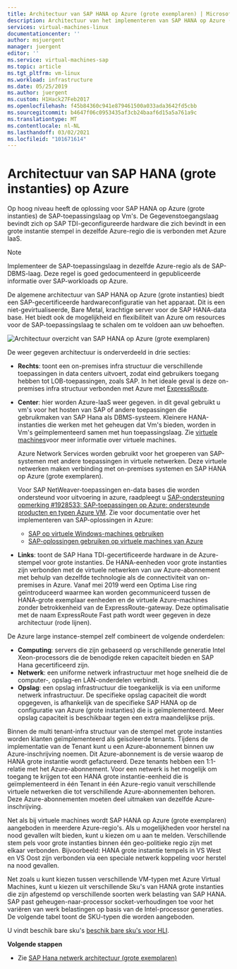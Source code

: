 ```yaml
---
title: Architectuur van SAP HANA op Azure (grote exemplaren) | Microsoft Docs
description: Architectuur van het implementeren van SAP HANA op Azure (grote exemplaren).
services: virtual-machines-linux
documentationcenter: ''
author: msjuergent
manager: juergent
editor: ''
ms.service: virtual-machines-sap
ms.topic: article
ms.tgt_pltfrm: vm-linux
ms.workload: infrastructure
ms.date: 05/25/2019
ms.author: juergent
ms.custom: H1Hack27Feb2017
ms.openlocfilehash: f45b84360c941e879461500a033ada3642fd5cbb
ms.sourcegitcommit: b4647f06c0953435af3cb24baaf6d15a5a761a9c
ms.translationtype: MT
ms.contentlocale: nl-NL
ms.lasthandoff: 03/02/2021
ms.locfileid: "101671614"
---
```

# <a name="sap-hana-large-instances-architecture-on-azure"></a>Architectuur van SAP HANA (grote instanties) op Azure

Op hoog niveau heeft de oplossing voor SAP HANA op Azure (grote instanties) de SAP-toepassingslaag op Vm's. De Gegevenstoegangslaag bevindt zich op SAP TDI-geconfigureerde hardware die zich bevindt in een grote instantie stempel in dezelfde Azure-regio die is verbonden met Azure IaaS.

> [!NOTE]
> Implementeer de SAP-toepassingslaag in dezelfde Azure-regio als de SAP-DBMS-laag. Deze regel is goed gedocumenteerd in gepubliceerde informatie over SAP-workloads op Azure. 

De algemene architectuur van SAP HANA op Azure (grote instanties) biedt een SAP-gecertificeerde hardwareconfiguratie van het apparaat. Dit is een niet-gevirtualiseerde, Bare Metal, krachtige server voor de SAP HANA-data base. Het biedt ook de mogelijkheid en flexibiliteit van Azure om resources voor de SAP-toepassingslaag te schalen om te voldoen aan uw behoeften.

![Architectuur overzicht van SAP HANA op Azure (grote exemplaren)](./media/hana-overview-architecture/image1-architecture.png)

De weer gegeven architectuur is onderverdeeld in drie secties:

- **Rechts**: toont een on-premises infra structuur die verschillende toepassingen in data centers uitvoert, zodat eind gebruikers toegang hebben tot LOB-toepassingen, zoals SAP. In het ideale geval is deze on-premises infra structuur verbonden met Azure met [ExpressRoute](https://azure.microsoft.com/services/expressroute/).

- **Center**: hier worden Azure-IaaS weer gegeven. in dit geval gebruikt u vm's voor het hosten van SAP of andere toepassingen die gebruikmaken van SAP Hana als DBMS-systeem. Kleinere HANA-instanties die werken met het geheugen dat Vm's bieden, worden in Vm's geïmplementeerd samen met hun toepassingslaag. Zie [virtuele machines](https://azure.microsoft.com/services/virtual-machines/)voor meer informatie over virtuele machines.

   Azure Network Services worden gebruikt voor het groeperen van SAP-systemen met andere toepassingen in virtuele netwerken. Deze virtuele netwerken maken verbinding met on-premises systemen en SAP HANA op Azure (grote exemplaren).

   Voor SAP NetWeaver-toepassingen en-data bases die worden ondersteund voor uitvoering in azure, raadpleegt u [SAP-ondersteuning opmerking #1928533: SAP-toepassingen op Azure: ondersteunde producten en typen Azure VM](https://launchpad.support.sap.com/#/notes/1928533). Zie voor documentatie over het implementeren van SAP-oplossingen in Azure:

  -  [SAP op virtuele Windows-machines gebruiken](./get-started.md?toc=/azure/virtual-machines/linux/toc.json)
  -  [SAP-oplossingen gebruiken op virtuele machines van Azure](get-started.md)

- **Links**: toont de SAP Hana TDI-gecertificeerde hardware in de Azure-stempel voor grote instanties. De HANA-eenheden voor grote instanties zijn verbonden met de virtuele netwerken van uw Azure-abonnement met behulp van dezelfde technologie als de connectiviteit van on-premises in Azure. Vanaf mei 2019 werd een Optima Lise ring geïntroduceerd waarmee kan worden gecommuniceerd tussen de HANA-grote exemplaar eenheden en de virtuele Azure-machines zonder betrokkenheid van de ExpressRoute-gateway. Deze optimalisatie met de naam ExpressRoute Fast path wordt weer gegeven in deze architectuur (rode lijnen). 

De Azure large instance-stempel zelf combineert de volgende onderdelen:

- **Computing**: servers die zijn gebaseerd op verschillende generatie Intel Xeon-processors die de benodigde reken capaciteit bieden en SAP Hana gecertificeerd zijn.
- **Netwerk**: een uniforme netwerk infrastructuur met hoge snelheid die de computer-, opslag-en LAN-onderdelen verbindt.
- **Opslag**: een opslag infrastructuur die toegankelijk is via een uniforme netwerk infrastructuur. De specifieke opslag capaciteit die wordt opgegeven, is afhankelijk van de specifieke SAP HANA op de configuratie van Azure (grote instanties) die is geïmplementeerd. Meer opslag capaciteit is beschikbaar tegen een extra maandelijkse prijs.

Binnen de multi tenant-infra structuur van de stempel met grote instanties worden klanten geïmplementeerd als geïsoleerde tenants. Tijdens de implementatie van de Tenant kunt u een Azure-abonnement binnen uw Azure-inschrijving noemen. Dit Azure-abonnement is de versie waarop de HANA grote instantie wordt gefactureerd. Deze tenants hebben een 1:1-relatie met het Azure-abonnement. Voor een netwerk is het mogelijk om toegang te krijgen tot een HANA grote instantie-eenheid die is geïmplementeerd in één Tenant in één Azure-regio vanuit verschillende virtuele netwerken die tot verschillende Azure-abonnementen behoren. Deze Azure-abonnementen moeten deel uitmaken van dezelfde Azure-inschrijving. 

Net als bij virtuele machines wordt SAP HANA op Azure (grote exemplaren) aangeboden in meerdere Azure-regio's. Als u mogelijkheden voor herstel na nood gevallen wilt bieden, kunt u kiezen om u aan te melden. Verschillende stem pels voor grote instanties binnen één geo-politieke regio zijn met elkaar verbonden. Bijvoorbeeld: HANA grote instantie tempels in VS West en VS Oost zijn verbonden via een speciale netwerk koppeling voor herstel na nood gevallen. 

Net zoals u kunt kiezen tussen verschillende VM-typen met Azure Virtual Machines, kunt u kiezen uit verschillende Sku's van HANA grote instanties die zijn afgestemd op verschillende soorten werk belasting van SAP HANA. SAP past geheugen-naar-processor socket-verhoudingen toe voor het variëren van werk belastingen op basis van de Intel-processor generaties. De volgende tabel toont de SKU-typen die worden aangeboden.

U vindt beschik bare sku's [beschik bare sku's voor HLI](hana-available-skus.md).

**Volgende stappen**
- Zie [SAP Hana netwerk architectuur (grote exemplaren)](hana-network-architecture.md)
